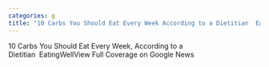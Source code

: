```yaml
---
categories: g
title: "10 Carbs You Should Eat Every Week According to a Dietitian  EatingWell"
---
```

10 Carbs You Should Eat Every Week, According to a Dietitian&nbsp;&nbsp;EatingWellView Full Coverage on Google News